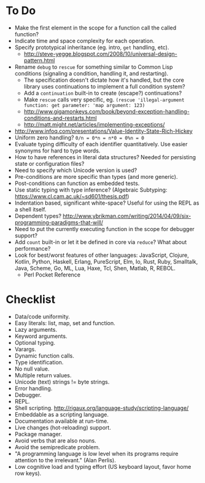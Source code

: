 # To Do #

- Make the first element in the scope for a function call the called function?
- Indicate time and space complexity for each operation.
- Specify prototypical inheritance (eg. intro, `get` handling, etc).
  - http://steve-yegge.blogspot.com/2008/10/universal-design-pattern.html
- Rename `debug` to `rescue` for something similar to Common Lisp conditions (signaling a condition, handling it, and restarting).
  - The specification doesn't dictate how it's handled, but the core library uses continuations to implement a full condition system?
  - Add a `continuation` built-in to create (escape?) continuations?
  - Make `rescue` calls very specific, eg. `(rescue 'illegal-argument function: get parameter: 'map argument: 123)`
  - http://www.gigamonkeys.com/book/beyond-exception-handling-conditions-and-restarts.html
  - http://matt.might.net/articles/implementing-exceptions/
- http://www.infoq.com/presentations/Value-Identity-State-Rich-Hickey
- Uniform zero handling? `0/n = 0*n = n*0 = 0%n = 0`
- Evaluate typing difficulty of each identifier quantitatively. Use easier synonyms for hard to type words.
- How to have references in literal data structures? Needed for persisting state or configuration files?
- Need to specify which Unicode version is used?
- Pre-conditions are more specific than types (and more generic).
- Post-conditions can function as embedded tests.
- Use static typing with type inference? (Algebraic Subtyping: https://www.cl.cam.ac.uk/~sd601/thesis.pdf)
- Indentation based, significant white-space? Useful for using the REPL as a shell itself.
- Dependent types? http://www.ybrikman.com/writing/2014/04/09/six-programming-paradigms-that-will/
- Need to put the currently executing function in the scope for debugger support?
- Add `count` built-in or let it be defined in core via `reduce`? What about performance?
- Look for best/worst features of other languages: JavaScript, Clojure, Kotlin, Python, Haskell, Erlang, PureScript, Elm, Io, Rust, Ruby, Smalltalk, Java, Scheme, Go, ML, Lua, Haxe, Tcl, Shen, Matlab, R, REBOL.
  - Perl Pocket Reference

# Checklist #

- Data/code uniformity.
- Easy literals: list, map, set and function.
- Lazy arguments.
- Keyword arguments.
- Optional typing.
- Varargs.
- Dynamic function calls.
- Type identification.
- No null value.
- Multiple return values.
- Unicode (text) strings != byte strings.
- Error handling.
- Debugger.
- REPL.
- Shell scripting. http://rigaux.org/language-study/scripting-language/
- Embeddable as a scripting language.
- Documentation available at run-time.
- Live changes (hot-reloading) support.
- Package manager.
- Avoid verbs that are also nouns.
- Avoid the semipredicate problem.
- "A programming language is low level when its programs require attention to the irrelevant." (Alan Perlis).
- Low cognitive load and typing effort (US keyboard layout, favor home row keys).
